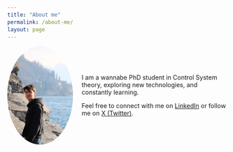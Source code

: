 ```yaml
---
title: "About me"
permalink: /about-me/
layout: page
---
```


<div style="display: flex; align-items: center; gap: 20px;">
  <img src="assets/images/Marco.jpg" style="width: 150px; height: auto; border-radius: 50%;">
  <div>
    <p>I am a wannabe PhD student in Control System theory, exploring new technologies, and constantly learning.</p>
    <p>Feel free to connect with me on <a href="https://www.linkedin.com/in/marco-d-590a36140/" target="_blank">LinkedIn</a> or follow me on <a href="https://x.com/mvrcodelloro" target="_blank">X (Twitter)</a>.</p>
  </div>
</div>